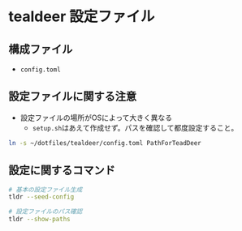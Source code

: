 # tealdeer 設定ファイル

## 構成ファイル

* `config.toml`

## 設定ファイルに関する注意

* 設定ファイルの場所がOSによって大きく異なる
  * `setup.sh`はあえて作成せず。パスを確認して都度設定すること。

```sh
ln -s ~/dotfiles/tealdeer/config.toml PathForTeadDeer
```

## 設定に関するコマンド

```sh
# 基本の設定ファイル生成
tldr --seed-config

# 設定ファイルのパス確認
tldr --show-paths
```
